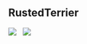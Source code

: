 ## RustedTerrier

<img align="left" src="https://github-readme-three.vercel.app/api?username=RustedTerrier&show_icons=true&theme=merko&hide_border=true" />
<img align="left" style="margin-left: 10px" src="https://github-readme-three.vercel.app/api/top-langs/?username=RustedTerrier&show_icons=true&theme=merko&hide_border=true" />
